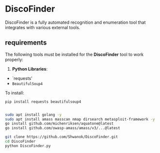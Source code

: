 # DiscoFinder

DiscoFinder is a fully automated recognition and enumeration tool that integrates with various external tools.



## requirements

The following tools must be installed for the **DiscoFinder** tool to work properly:

1. **Python Libraries**:
 - `requests'
 - `BeautifulSoup4`

 To install:
 ```bash
 pip install requests beautifulsoup4


sudo apt install golang -y
sudo apt install amass masscan nmap dirsearch metasploit-framework -y 
go install github.com/michenriksen/aquatone@latest
go install github.com/owasp-amass/amass/v3/...@latest

git clone https://github.com/Shwanok/DiscoFinder.git
cd DiscoFinder
python DiscoFinder.py
